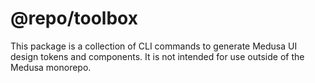 # @repo/toolbox

This package is a collection of CLI commands to generate Medusa UI design tokens and components. It is not intended for use outside of the Medusa monorepo.
